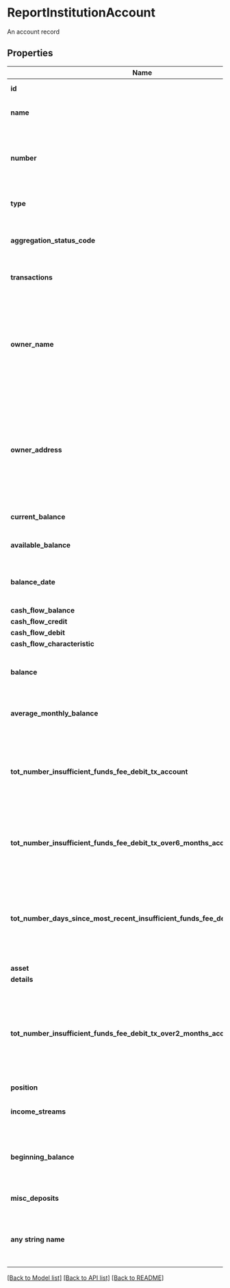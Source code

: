 # ReportInstitutionAccount

An account record

## Properties
Name | Type | Description | Notes
------------ | ------------- | ------------- | -------------
**id** | **int** | The ID of the account | 
**name** | **str** | The account name from the institution | 
**number** | **str** | The account number from the institution (all digits except the last four are obfuscated) | 
**type** | **str** | One of the values from account types | 
**aggregation_status_code** | **int** | The status of the most recent aggregation attempt | 
**transactions** | [**[ReportTransactionNewTxBased]**](ReportTransactionNewTxBased.md) | a list of transaction records | 
**owner_name** | **str** | The name(s) of the account owner(s). This field is optional. If no owner information is available, this field will not appear in the report. | [optional] 
**owner_address** | **str** | The mailing address of the account owner(s). This field is optional. If no owner information is available, this field will not appear in the report. | [optional] 
**current_balance** | **float** | Current balance of the account | [optional] 
**available_balance** | **float** | The available balance for the account | [optional] 
**balance_date** | **int** | A timestamp showing when the balance was captured | [optional] 
**cash_flow_balance** | [**CashFlowCashFlowBalance**](CashFlowCashFlowBalance.md) |  | [optional] 
**cash_flow_credit** | [**CashFlowCashFlowCredit**](CashFlowCashFlowCredit.md) |  | [optional] 
**cash_flow_debit** | [**CashFlowCashFlowDebit**](CashFlowCashFlowDebit.md) |  | [optional] 
**cash_flow_characteristic** | [**CashFlowCashFlowCharacteristic**](CashFlowCashFlowCharacteristic.md) |  | [optional] 
**balance** | **float** | The cleared balance of the account as-of &#x60;balanceDate&#x60; | [optional] 
**average_monthly_balance** | **float** | The average monthly balance of this account | [optional] 
**tot_number_insufficient_funds_fee_debit_tx_account** | **int** | The count for the total number of insufficient funds transactions, based on the &#x60;fromDate&#x60; of the report. | [optional] 
**tot_number_insufficient_funds_fee_debit_tx_over6_months_account** | **int** | The total number of  insufficient funds fees for the account over six months | [optional] 
**tot_number_days_since_most_recent_insufficient_funds_fee_debit_tx_account** | **int** | The number of days since the most recent insufficient funds transaction, based on the &#x60;fromDate&#x60; of the report. | [optional] 
**asset** | [**PrequalificationReportAssetSummary**](PrequalificationReportAssetSummary.md) |  | [optional] 
**details** | [**AccountDetailsTxBased**](AccountDetailsTxBased.md) |  | [optional] 
**tot_number_insufficient_funds_fee_debit_tx_over2_months_account** | **int** | The count for the total number of insufficient funds transactions for the last two months, based on the &#x60;fromDate&#x60; of the report. | [optional] 
**position** | [**ReportAccountPosition**](ReportAccountPosition.md) |  | [optional] 
**income_streams** | [**[VOIETXVerifyReportIncomeStream]**](VOIETXVerifyReportIncomeStream.md) | A list of income stream records | [optional] 
**beginning_balance** | **float** | Beginning balance of account per the time period in the report | [optional] 
**misc_deposits** | [**[ReportTransaction]**](ReportTransaction.md) | A list of miscellaneous deposits | [optional] 
**any string name** | **bool, date, datetime, dict, float, int, list, str, none_type** | any string name can be used but the value must be the correct type | [optional]

[[Back to Model list]](../README.md#documentation-for-models) [[Back to API list]](../README.md#documentation-for-api-endpoints) [[Back to README]](../README.md)


